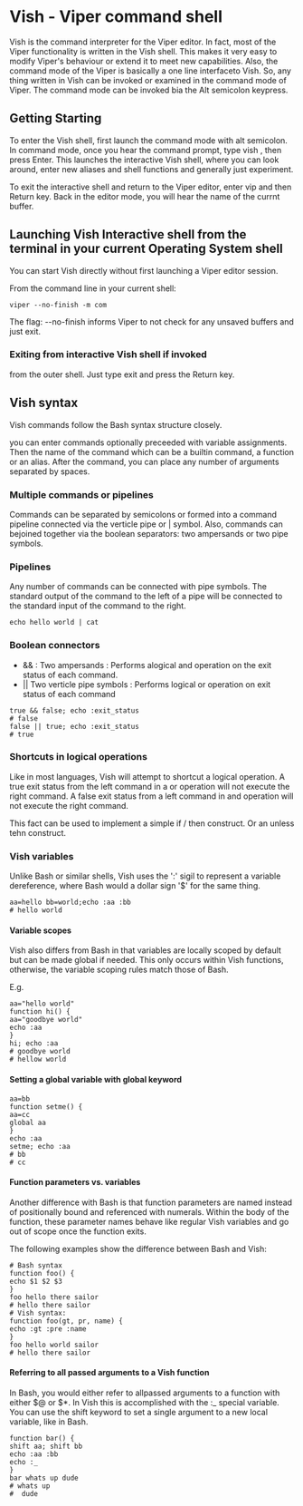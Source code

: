 # Vish - Viper command shell

Vish is the command interpreter for the Viper editor. In fact, most of the 
Viper functionality is written in the Vish shell. This makes it very easy to modify Viper's
behaviour or extend it to meet new capabilities. Also, the command  mode of the Viper
is basically a one line interfaceto Vish. So, any thing written 
in Vish can be invoked or examined in the command mode of Viper.
The command mode can be invoked bia the Alt semicolon keypress.

## Getting Starting

To enter the Vish shell, first launch the command mode with alt semicolon.
In command mode, once you hear the command prompt, type vish , then press Enter. 
This launches the interactive Vish shell, where you can look around, enter new aliases and shell functions and generally just experiment.

To exit the interactive shell and return to the Viper editor, enter vip and then Return key.
Back in the editor mode, you will hear the name of the currnt buffer.


## Launching Vish Interactive shell from the terminal in your current Operating System shell

You can start Vish directly without first launching a Viper editor session.

From the command line in your current shell:

```
viper --no-finish -m com
```

The  flag: --no-finish  informs Viper to not check
for any unsaved buffers and just exit.

### Exiting from interactive Vish shell if invoked
from the outer shell. Just type exit and press the Return key.

## Vish syntax

Vish commands follow the Bash syntax structure closely.

you can enter commands optionally preceeded with variable assignments. Then the name of the command
which can be a builtin command, a function or an alias. After the command, you can place any number of arguments separated
by spaces.

### Multiple commands or pipelines

Commands can be separated by semicolons or formed into a command pipeline connected
via the verticle pipe or | symbol.
Also, commands can bejoined together via the boolean separators: two ampersands or two pipe symbols.

### Pipelines

Any number of commands can be connected with pipe symbols.
The standard output of the command to the left of a pipe will be connected to the standard input of the command to the right.

```
echo hello world | cat
```

### Boolean connectors

- && : Two ampersands : Performs alogical and operation on the exit status of each command.
- || Two verticle pipe symbols : Performs logical or operation on exit status of  each command




```
true && false; echo :exit_status
# false
false || true; echo :exit_status
# true
```

### Shortcuts in logical operations

Like in most languages, Vish will attempt to shortcut a logical operation.
A true exit status from the left command in a or operation will not execute the right command.
A false exit status from a left command in and operation will not execute the right command.

This fact can be used to implement a simple if / then construct.
Or an unless tehn construct.

### Vish variables

Unlike Bash or similar shells, Vish uses the ':' sigil to represent 
a variable dereference, where Bash would a dollar sign '$' for the same thing.

```
aa=hello bb=world;echo :aa :bb
# hello world
```


#### Variable scopes

Vish also differs from Bash in that variables are locally scoped by default but can be made global if needed.
This only occurs within Vish functions, otherwise, the variable scoping rules match those of Bash.

E.g.

```
aa="hello world"
function hi() {
aa="goodbye world"
echo :aa
}
hi; echo :aa
# goodbye world
# hellow world
```


#### Setting a global variable with global keyword

```
aa=bb
function setme() {
aa=cc
global aa
}
echo :aa
setme; echo :aa
# bb
# cc
```

#### Function parameters vs. variables

Another difference with Bash is that function parameters are named instead of positionally bound and referenced with numerals.
Within the body of the function, these parameter names behave like regular Vish variables and go out of scope 
once the function exits. 

The following examples show the difference between Bash and Vish:

```
# Bash syntax
function foo() {
echo $1 $2 $3
}
foo hello there sailor
# hello there sailor
# Vish syntax:
function foo(gt, pr, name) {
echo :gt :pre :name
}
foo hello world sailor
# hello there sailor
```


#### Referring to all passed arguments to a Vish function

In Bash, you would either refer to allpassed arguments to a function with either $@ or $*.
In Vish this is accomplished with the :_ special variable.
You can use the shift keyword to set a single argument to a new local variable, like in Bash.

```
function bar() {
shift aa; shift bb
echo :aa :bb
echo :_ 
}
bar whats up dude
# whats up
#  dude
```


